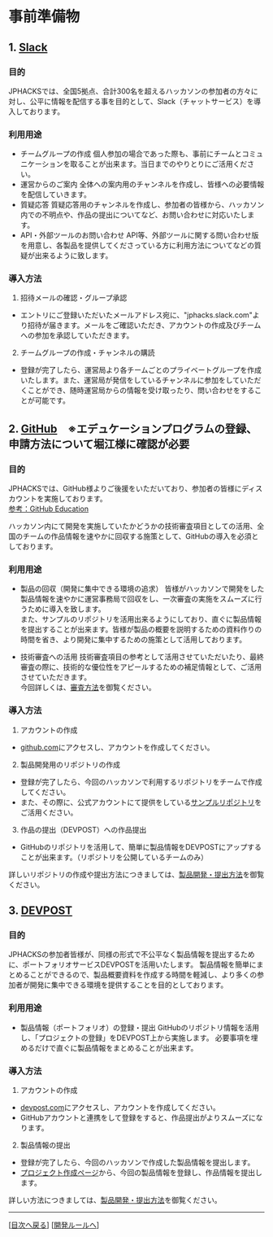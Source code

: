 # 事前準備物
## 1. [Slack](https://slack.com/)
### 目的
JPHACKSでは、全国5拠点、合計300名を超えるハッカソンの参加者の方々に対し、公平に情報を配信する事を目的として、Slack（チャットサービス）を導入しております。
### 利用用途
* チームグループの作成
個人参加の場合であった際も、事前にチームとコミュニケーションを取ることが出来ます。当日までのやりとりにご活用ください。
* 運営からのご案内
全体への案内用のチャンネルを作成し、皆様への必要情報を配信していきます。
* 質疑応答
質疑応答用のチャンネルを作成し、参加者の皆様から、ハッカソン内での不明点や、作品の提出についてなど、お問い合わせに対応いたします。
* API・外部ツールのお問い合わせ
API等、外部ツールに関する問い合わせ版を用意し、各製品を提供してくださっている方に利用方法についてなどの質疑が出来るように致します。

### 導入方法
1. 招待メールの確認・グループ承認
  - エントリにご登録いただいたメールアドレス宛に、"jphacks.slack.com"より招待が届きます。メールをご確認いただき、アカウントの作成及びチームへの参加を承認していただきます。
2. チームグループの作成・チャンネルの購読
  - 登録が完了したら、運営局より各チームごとのプライベートグループを作成いたします。また、運営局が発信をしているチャンネルに参加をしていただくことができ、随時運営局からの情報を受け取ったり、問い合わせをすることが可能です。

## 2. [GitHub](https://github.com)　※エデュケーションプログラムの登録、申請方法について堀江様に確認が必要
### 目的
JPHACKSでは、GitHub様よりご後援をいただいており、参加者の皆様にディスカウントを実施しております。  
[参考：GitHub Education](https://education.github.com/)

ハッカソン内にて開発を実施していたかどうかの技術審査項目としての活用、全国のチームの作品情報を速やかに回収する施策として、GitHubの導入を必須としております。

### 利用用途
* 製品の回収（開発に集中できる環境の追求）
皆様がハッカソンで開発をした製品情報を速やかに運営事務局で回収をし、一次審査の実施をスムーズに行うために導入を致します。  
また、サンプルのリポジトリを活用出来るようにしており、直ぐに製品情報を提出することが出来ます。皆様が製品の概要を説明するための資料作りの時間を省き、より開発に集中するための施策として活用しております。

* 技術審査への活用
技術審査項目の参考として活用させていただいたり、最終審査の際に、技術的な優位性をアピールするための補足情報として、ご活用させていただきます。  
今回詳しくは、[審査方法](how-to-judge.md)を御覧ください。

### 導入方法
1. アカウントの作成
  - [github.com](https://github.com/)にアクセスし、アカウントを作成してください。
2. 製品開発用のリポジトリの作成
  - 登録が完了したら、今回のハッカソンで利用するリポジトリをチームで作成してください。
  - また、その際に、公式アカウントにて提供をしている[サンプルリポジトリ](https://github.com/jphacks/sample)をご活用ください。

3. 作品の提出（DEVPOST）への作品提出
  - GitHubのリポジトリを活用して、簡単に製品情報をDEVPOSTにアップすることが出来ます。（リポジトリを公開しているチームのみ）

詳しいリポジトリの作成や提出方法につきましては、[製品開発・提出方法](how-to-submit.md)を御覧ください。

## 3. [DEVPOST](https://devpost.com)
### 目的
JPHACKSの参加者皆様が、同様の形式で不公平なく製品情報を提出するために、ポートフォリオサービスDEVPOSTを活用いたします。
製品情報を簡単にまとめることができるので、製品概要資料を作成する時間を軽減し、より多くの参加者が開発に集中できる環境を提供することを目的としております。

### 利用用途
* 製品情報（ポートフォリオ）の登録・提出
GitHubのリポジトリ情報を活用し、「プロジェクトの登録」をDEVPOST上から実施します。
必要事項を埋めるだけで直ぐに製品情報をまとめることが出来ます。

### 導入方法
1. アカウントの作成
  - [devpost.com](https://devpost.com/)にアクセスし、アカウントを作成してください。
  - GitHubアカウントと連携をして登録をすると、作品提出がよりスムーズになります。
2. 製品情報の提出
  - 登録が完了したら、今回のハッカソンで作成した製品情報を提出します。
  - [プロジェクト作成ページ](http://devpost.com/software/new)から、今回の製品情報を登録し、作品情報を提出します。

詳しい方法につきましては、[製品開発・提出方法](how-to-submit.md)を御覧ください。

--------------
[[目次へ戻る](../README.md)] [[開発ルールへ](rule.md)]
